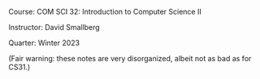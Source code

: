Course: COM SCI 32: Introduction to Computer Science II

Instructor: David Smallberg

Quarter: Winter 2023


(Fair warning: these notes are very disorganized, albeit not as bad as for CS31.)